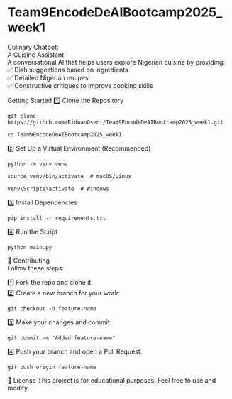 # Team9EncodeDeAIBootcamp2025_week1

Culinary Chatbot:     
A Cuisine Assistant     
A conversational AI that helps users explore Nigerian cuisine by providing:   
✅ Dish suggestions based on ingredients    
✅ Detailed Nigerian recipes    
✅ Constructive critiques to improve cooking skills   

Getting Started
1️⃣ Clone the Repository
```
git clone https://github.com/RidwanOseni/Team9EncodeDeAIBootcamp2025_week1.git
```
```
cd Team9EncodeDeAIBootcamp2025_week1
```

2️⃣ Set Up a Virtual Environment (Recommended)
```
python -m venv venv
```
```
source venv/bin/activate  # macOS/Linux
```
```
venv\Scripts\activate  # Windows
```


3️⃣ Install Dependencies
```
pip install -r requirements.txt
```

4️⃣ Run the Script
```
python main.py
```

🔗 Contributing     
Follow these steps:    

1️⃣ Fork the repo and clone it.    
2️⃣ Create a new branch for your work:    
```
git checkout -b feature-name
```    

3️⃣ Make your changes and commit:    
```
git commit -m "Added feature-name"
```

4️⃣ Push your branch and open a Pull Request:
```
git push origin feature-name
```

📜 License
This project is for educational purposes. Feel free to use and modify.
